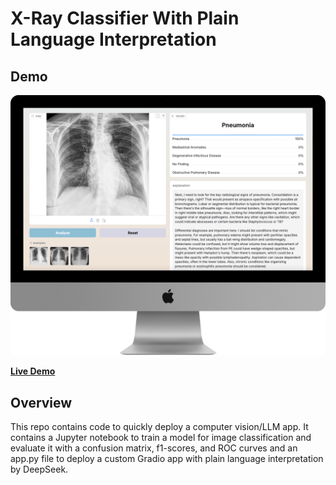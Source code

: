 # X-Ray Classifier With Plain Language Interpretation

## Demo
![Demo](demo.png)

[**Live Demo**](https://jacquelinehf-xray-classifier.hf.space/)

## Overview
This repo contains code to quickly deploy a computer vision/LLM app. It contains a Jupyter notebook to train a model for image classification and evaluate it with a confusion matrix, f1-scores, and ROC curves and an app.py file to deploy a custom Gradio app with plain language interpretation by DeepSeek.
